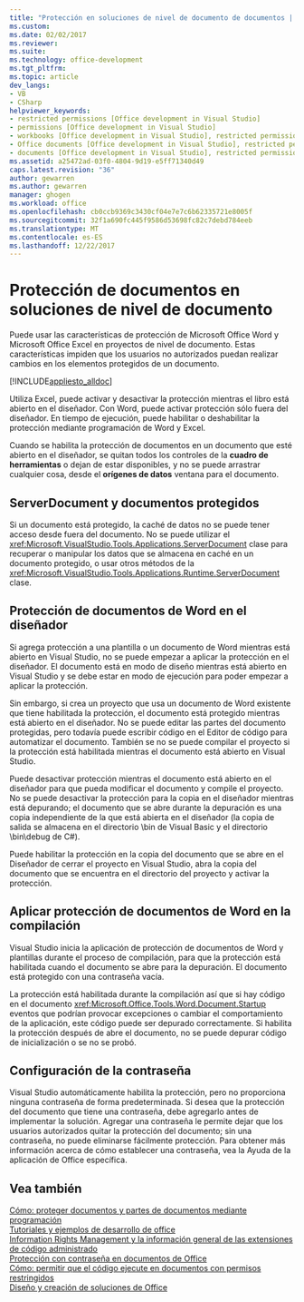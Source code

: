 ```yaml
---
title: "Protección en soluciones de nivel de documento de documentos | Documentos de Microsoft"
ms.custom: 
ms.date: 02/02/2017
ms.reviewer: 
ms.suite: 
ms.technology: office-development
ms.tgt_pltfrm: 
ms.topic: article
dev_langs:
- VB
- CSharp
helpviewer_keywords:
- restricted permissions [Office development in Visual Studio]
- permissions [Office development in Visual Studio]
- workbooks [Office development in Visual Studio], restricted permissions
- Office documents [Office development in Visual Studio], restricted permissions
- documents [Office development in Visual Studio], restricted permissions
ms.assetid: a25472ad-03f0-4804-9d19-e5ff71340d49
caps.latest.revision: "36"
author: gewarren
ms.author: gewarren
manager: ghogen
ms.workload: office
ms.openlocfilehash: cb0ccb9369c3430cf04e7e7c6b62335721e8005f
ms.sourcegitcommit: 32f1a690fc445f9586d53698fc82c7debd784eeb
ms.translationtype: MT
ms.contentlocale: es-ES
ms.lasthandoff: 12/22/2017
---
```

# <a name="document-protection-in-document-level-solutions"></a>Protección de documentos en soluciones de nivel de documento
  Puede usar las características de protección de Microsoft Office Word y Microsoft Office Excel en proyectos de nivel de documento. Estas características impiden que los usuarios no autorizados puedan realizar cambios en los elementos protegidos de un documento.  
  
 [!INCLUDE[appliesto_alldoc](../vsto/includes/appliesto-alldoc-md.md)]  
  
 Utiliza Excel, puede activar y desactivar la protección mientras el libro está abierto en el diseñador. Con Word, puede activar protección sólo fuera del diseñador. En tiempo de ejecución, puede habilitar o deshabilitar la protección mediante programación de Word y Excel.  
  
 Cuando se habilita la protección de documentos en un documento que esté abierto en el diseñador, se quitan todos los controles de la **cuadro de herramientas** o dejan de estar disponibles, y no se puede arrastrar cualquier cosa, desde el **orígenes de datos** ventana para el documento.  
  
## <a name="serverdocument-and-protected-documents"></a>ServerDocument y documentos protegidos  
 Si un documento está protegido, la caché de datos no se puede tener acceso desde fuera del documento. No se puede utilizar el <xref:Microsoft.VisualStudio.Tools.Applications.ServerDocument> clase para recuperar o manipular los datos que se almacena en caché en un documento protegido, o usar otros métodos de la <xref:Microsoft.VisualStudio.Tools.Applications.Runtime.ServerDocument> clase.  
  
## <a name="word-document-protection-in-the-designer"></a>Protección de documentos de Word en el diseñador  
 Si agrega protección a una plantilla o un documento de Word mientras está abierto en Visual Studio, no se puede empezar a aplicar la protección en el diseñador. El documento está en modo de diseño mientras está abierto en Visual Studio y se debe estar en modo de ejecución para poder empezar a aplicar la protección.  
  
 Sin embargo, si crea un proyecto que usa un documento de Word existente que tiene habilitada la protección, el documento está protegido mientras está abierto en el diseñador. No se puede editar las partes del documento protegidas, pero todavía puede escribir código en el Editor de código para automatizar el documento. También se no se puede compilar el proyecto si la protección está habilitada mientras el documento está abierto en Visual Studio.  
  
 Puede desactivar protección mientras el documento está abierto en el diseñador para que pueda modificar el documento y compile el proyecto. No se puede desactivar la protección para la copia en el diseñador mientras está depurando; el documento que se abre durante la depuración es una copia independiente de la que está abierta en el diseñador (la copia de salida se almacena en el directorio \bin de Visual Basic y el directorio \bin\debug de C#).  
  
 Puede habilitar la protección en la copia del documento que se abre en el Diseñador de cerrar el proyecto en Visual Studio, abra la copia del documento que se encuentra en el directorio del proyecto y activar la protección.  
  
## <a name="enforcing-word-document-protection-on-build"></a>Aplicar protección de documentos de Word en la compilación  
 Visual Studio inicia la aplicación de protección de documentos de Word y plantillas durante el proceso de compilación, para que la protección está habilitada cuando el documento se abre para la depuración. El documento está protegido con una contraseña vacía.  
  
 La protección está habilitada durante la compilación así que si hay código en el documento <xref:Microsoft.Office.Tools.Word.Document.Startup> eventos que podrían provocar excepciones o cambiar el comportamiento de la aplicación, este código puede ser depurado correctamente. Si habilita la protección después de abre el documento, no se puede depurar código de inicialización o se no se probó.  
  
## <a name="setting-the-password"></a>Configuración de la contraseña  
 Visual Studio automáticamente habilita la protección, pero no proporciona ninguna contraseña de forma predeterminada. Si desea que la protección del documento que tiene una contraseña, debe agregarlo antes de implementar la solución. Agregar una contraseña le permite dejar que los usuarios autorizados quitar la protección del documento; sin una contraseña, no puede eliminarse fácilmente protección. Para obtener más información acerca de cómo establecer una contraseña, vea la Ayuda de la aplicación de Office específica.  
  
## <a name="see-also"></a>Vea también  
 [Cómo: proteger documentos y partes de documentos mediante programación](../vsto/how-to-programmatically-protect-documents-and-parts-of-documents.md)   
 [Tutoriales y ejemplos de desarrollo de office](../vsto/office-development-samples-and-walkthroughs.md)   
 [Information Rights Management y la información general de las extensiones de código administrado](../vsto/information-rights-management-and-managed-code-extensions-overview.md)   
 [Protección con contraseña en documentos de Office](../vsto/password-protection-on-office-documents.md)   
 [Cómo: permitir que el código ejecute en documentos con permisos restringidos](../vsto/how-to-permit-code-to-run-behind-documents-with-restricted-permissions.md)   
 [Diseño y creación de soluciones de Office](../vsto/designing-and-creating-office-solutions.md)  
  
  